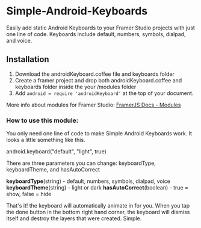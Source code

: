 # Simple-Android-Keyboards
Easily add static Android Keyboards to your Framer Studio projects with just one line of code. Keyboards include default, numbers, symbols, dialpad, and voice.

## Installation

1. Download the androidKeyboard.coffee file and keyboards folder
2. Create a framer project and drop both androidKeyboard.coffee and keyboards folder inside the your /modules folder
3. Add `android = require 'androidKeyboard'` at the top of your document.

More info about modules for Framer Studio: [FramerJS Docs - Modules](http://framerjs.com/docs/#modules)

### How to use this module:
You only need one line of code to make Simple Android Keyboards work. It looks a little something like this.

  android.keyboard("default", "light", true)

There are three parameters you can change: keyboardType, keyboardTheme, and hasAutoCorrect

**keyboardType**(string) - default, numbers, symbols, dialpad, voice
**keyboardTheme**(string) - light or dark
**hasAutoCorrect**(boolean) - true = show, false = hide

That's it! the keyboard will automatically animate in for you. When you tap the done button in the bottom right hand corner, the keyboard will dismiss itself and destroy the layers that were created. Simple.
